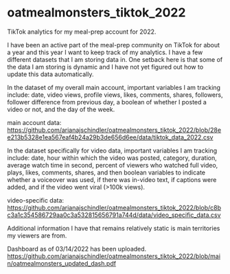 # oatmealmonsters_tiktok_2022
TikTok analytics for my meal-prep account for 2022.

I have been an active part of the meal-prep community on TikTok for about a year and this year I want to keep track of my analytics. I have a few different datasets that I am storing data in. One setback here is that some of the data I am storing is dynamic and I have not yet figured out how to update this data automatically.

In the dataset of my overall main account, important variables I am tracking include: date, video views, profile views, likes, comments, shares, followers, follower difference from previous day, a boolean of whether I posted a video or not, and the day of the week.

main account data: https://github.com/arianajschindler/oatmealmonsters_tiktok_2022/blob/28ee213b5328e1ea567eaf4b24a29b3de656d6ee/data/tiktok_data_2022.csv

In the dataset specifically for video data, important variables I am tracking include: date, hour within which the video was posted, category, duration, average watch time in second, percent of viewers who watched full video, plays, likes, comments, shares, and then boolean variables to indicate whether a voiceover was used, if there was in-video text, if captions were added, and if the video went viral (>100k views).

video-specific data: https://github.com/arianajschindler/oatmealmonsters_tiktok_2022/blob/c8bc3a1c354586729aa0c3a532815656791a744d/data/video_specific_data.csv

Additional information I have that remains relatively static is main territories my viewers are from.

Dashboard as of 03/14/2022 has been uploaded.
https://github.com/arianajschindler/oatmealmonsters_tiktok_2022/blob/main/oatmealmonsters_updated_dash.pdf
